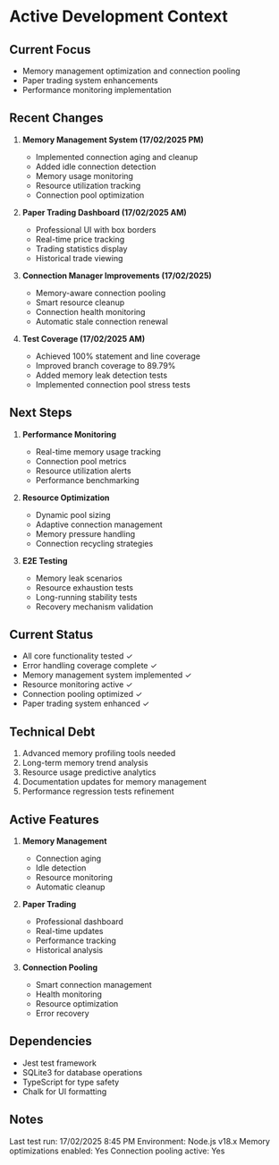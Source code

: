 # Active Development Context

## Current Focus
- Memory management optimization and connection pooling
- Paper trading system enhancements
- Performance monitoring implementation

## Recent Changes
1. **Memory Management System (17/02/2025 PM)**
   - Implemented connection aging and cleanup
   - Added idle connection detection
   - Memory usage monitoring
   - Resource utilization tracking
   - Connection pool optimization

2. **Paper Trading Dashboard (17/02/2025 AM)**
   - Professional UI with box borders
   - Real-time price tracking
   - Trading statistics display
   - Historical trade viewing

3. **Connection Manager Improvements (17/02/2025)**
   - Memory-aware connection pooling
   - Smart resource cleanup
   - Connection health monitoring
   - Automatic stale connection renewal

4. **Test Coverage (17/02/2025 AM)**
   - Achieved 100% statement and line coverage
   - Improved branch coverage to 89.79%
   - Added memory leak detection tests
   - Implemented connection pool stress tests

## Next Steps
1. **Performance Monitoring**
   - Real-time memory usage tracking
   - Connection pool metrics
   - Resource utilization alerts
   - Performance benchmarking

2. **Resource Optimization**
   - Dynamic pool sizing
   - Adaptive connection management
   - Memory pressure handling
   - Connection recycling strategies

3. **E2E Testing**
   - Memory leak scenarios
   - Resource exhaustion tests
   - Long-running stability tests
   - Recovery mechanism validation

## Current Status
- All core functionality tested ✓
- Error handling coverage complete ✓
- Memory management system implemented ✓
- Resource monitoring active ✓
- Connection pooling optimized ✓
- Paper trading system enhanced ✓

## Technical Debt
1. Advanced memory profiling tools needed
2. Long-term memory trend analysis
3. Resource usage predictive analytics
4. Documentation updates for memory management
5. Performance regression tests refinement

## Active Features
1. **Memory Management**
   - Connection aging
   - Idle detection
   - Resource monitoring
   - Automatic cleanup

2. **Paper Trading**
   - Professional dashboard
   - Real-time updates
   - Performance tracking
   - Historical analysis

3. **Connection Pooling**
   - Smart connection management
   - Health monitoring
   - Resource optimization
   - Error recovery

## Dependencies
- Jest test framework
- SQLite3 for database operations
- TypeScript for type safety
- Chalk for UI formatting

## Notes
Last test run: 17/02/2025 8:45 PM
Environment: Node.js v18.x
Memory optimizations enabled: Yes
Connection pooling active: Yes